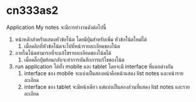 # cn333as2
Application My notes จะมีการทำงานดังต่อไปนี้
1. หน้าหลักสําหรับแสดงหัวข้อโน้ต โดยมีปุ่มสําหรับเพิ่ม หัวข้อโน้ตใหม่ได้
   1. เมื่อคลิกที่หัวข้อโน้ตจะไปที่หน้ารายละเอียดของโน้ต
2. ภายในโน้ตสามารถที่จะแก้ไขรายละเอียดของโน้ตได้
   1. เมื่อคลิ๊กปุ่มย้อนกลับจะทำการบันทึกการแก้ไขของโน้ต
3. run application ได้ทั้ง mobile และ tablet โดยจะมี interface ที่แตกต่างกัน
   1. interface ของ mobile จะแบ่งเป็นสองหน้าคือหน้าแสดง list notes และหน้ารายละเอียด
   2. interface ของ tablet จะมีหน้าเดียว แต่แบ่งเป็นสองส่วนที่แสดง list notes และรายละเอียด
